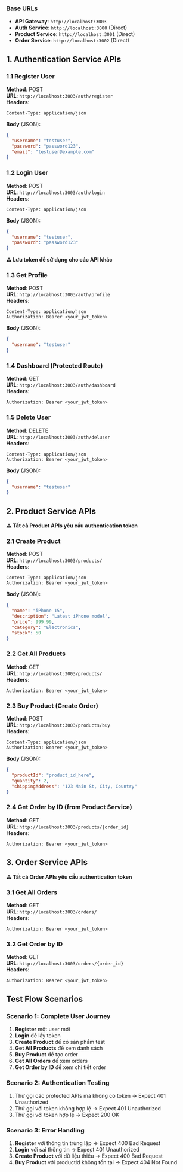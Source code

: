 ### Base URLs
- **API Gateway**: `http://localhost:3003`
- **Auth Service**: `http://localhost:3000` (Direct)
- **Product Service**: `http://localhost:3001` (Direct)
- **Order Service**: `http://localhost:3002` (Direct)


## 1. Authentication Service APIs

### 1.1 Register User
**Method**: POST  
**URL**: `http://localhost:3003/auth/register`  
**Headers**:
```
Content-Type: application/json
```
**Body** (JSON):
```json
{
  "username": "testuser",
  "password": "password123",
  "email": "testuser@example.com"
}
```

### 1.2 Login User
**Method**: POST  
**URL**: `http://localhost:3003/auth/login`  
**Headers**:
```
Content-Type: application/json
```
**Body** (JSON):
```json
{
  "username": "testuser",
  "password": "password123"
}
```
**⚠️ Lưu token để sử dụng cho các API khác**

### 1.3 Get Profile
**Method**: POST  
**URL**: `http://localhost:3003/auth/profile`  
**Headers**:
```
Content-Type: application/json
Authorization: Bearer <your_jwt_token>
```
**Body** (JSON):
```json
{
  "username": "testuser"
}
```

### 1.4 Dashboard (Protected Route)
**Method**: GET  
**URL**: `http://localhost:3003/auth/dashboard`  
**Headers**:
```
Authorization: Bearer <your_jwt_token>
```

### 1.5 Delete User
**Method**: DELETE  
**URL**: `http://localhost:3003/auth/deluser`  
**Headers**:
```
Content-Type: application/json
Authorization: Bearer <your_jwt_token>
```
**Body** (JSON):
```json
{
  "username": "testuser"
}
```

## 2. Product Service APIs

**⚠️ Tất cả Product APIs yêu cầu authentication token**

### 2.1 Create Product
**Method**: POST  
**URL**: `http://localhost:3003/products/`  
**Headers**:
```
Content-Type: application/json
Authorization: Bearer <your_jwt_token>
```
**Body** (JSON):
```json
{
  "name": "iPhone 15",
  "description": "Latest iPhone model",
  "price": 999.99,
  "category": "Electronics",
  "stock": 50
}
```

### 2.2 Get All Products
**Method**: GET  
**URL**: `http://localhost:3003/products/`  
**Headers**:
```
Authorization: Bearer <your_jwt_token>
```

### 2.3 Buy Product (Create Order)
**Method**: POST  
**URL**: `http://localhost:3003/products/buy`  
**Headers**:
```
Content-Type: application/json
Authorization: Bearer <your_jwt_token>
```
**Body** (JSON):
```json
{
  "productId": "product_id_here",
  "quantity": 2,
  "shippingAddress": "123 Main St, City, Country"
}
```

### 2.4 Get Order by ID (from Product Service)
**Method**: GET  
**URL**: `http://localhost:3003/products/{order_id}`  
**Headers**:
```
Authorization: Bearer <your_jwt_token>
```

## 3. Order Service APIs

**⚠️ Tất cả Order APIs yêu cầu authentication token**

### 3.1 Get All Orders
**Method**: GET  
**URL**: `http://localhost:3003/orders/`  
**Headers**:
```
Authorization: Bearer <your_jwt_token>
```

### 3.2 Get Order by ID
**Method**: GET  
**URL**: `http://localhost:3003/orders/{order_id}`  
**Headers**:
```
Authorization: Bearer <your_jwt_token>
```

## Test Flow Scenarios

### Scenario 1: Complete User Journey
1. **Register** một user mới
2. **Login** để lấy token
3. **Create Product** để có sản phẩm test
4. **Get All Products** để xem danh sách
5. **Buy Product** để tạo order
6. **Get All Orders** để xem orders
7. **Get Order by ID** để xem chi tiết order

### Scenario 2: Authentication Testing
1. Thử gọi các protected APIs mà không có token → Expect 401 Unauthorized
2. Thử gọi với token không hợp lệ → Expect 401 Unauthorized
3. Thử gọi với token hợp lệ → Expect 200 OK

### Scenario 3: Error Handling
1. **Register** với thông tin trùng lặp → Expect 400 Bad Request
2. **Login** với sai thông tin → Expect 401 Unauthorized
3. **Create Product** với dữ liệu thiếu → Expect 400 Bad Request
4. **Buy Product** với productId không tồn tại → Expect 404 Not Found